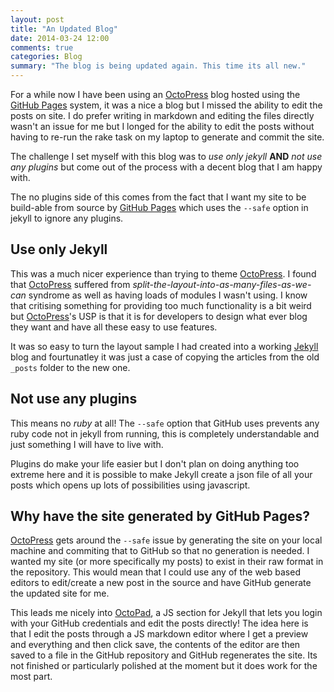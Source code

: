 ```yaml
---
layout: post
title: "An Updated Blog"
date: 2014-03-24 12:00
comments: true
categories: Blog
summary: "The blog is being updated again. This time its all new."
---
```


For a while now I have been using an [OctoPress] blog hosted using the [GitHub Pages] system, it was a nice a blog but I missed the ability to edit the posts on site. I do prefer writing in markdown and editing the files directly wasn't an issue for me but I longed for the ability to edit the posts without having to re-run the rake task on my laptop to generate and commit the site.

The challenge I set myself with this blog was to _use only jekyll_ __AND__ _not use any plugins_ but come out of the process with a decent blog that I am happy with.

The no plugins side of this comes from the fact that I want my site to be build-able from source by [GitHub Pages] which uses the `--safe` option in jekyll to ignore any plugins.

## Use only Jekyll

This was a much nicer experience than trying to theme [OctoPress]. I found that [OctoPress] suffered from _split-the-layout-into-as-many-files-as-we-can_ syndrome as well as having loads of modules I wasn't using. I know that critising something for providing too much functionality is a bit weird but [OctoPress]'s USP is that it is for developers to design what ever blog they want and have all these easy to use features.

It was so easy to turn the layout sample I had created into a working [Jekyll] blog and fourtunatley it was just a case of copying the articles from the old `_posts` folder to the new one.

## Not use any plugins

This means no _ruby_ at all! The `--safe` option that GitHub uses prevents any ruby code not in jekyll from running, this is completely understandable and just something I will have to live with.

Plugins do make your life easier but I don't plan on doing anything too extreme here and it is possible to make Jekyll create a json file of all your posts which opens up lots of possibilities using javascript.

## Why have the site generated by GitHub Pages?

[OctoPress] gets around the `--safe` issue by generating the site on your local machine and commiting that to GitHub so that no generation is needed. I wanted my site (or more specifically my posts) to exist in their raw format in the repository. This would mean that I could use any of the web based editors to edit/create a new post in the source and have GitHub generate the updated site for me.

This leads me nicely into [OctoPad], a JS section for Jekyll that lets you login with your GitHub credentials and edit the posts directly! The idea here is that I edit the posts through a JS markdown editor where I get a preview and everything and then click save, the contents of the editor are then saved to a file in the GitHub repository and GitHub regenerates the site. Its not finished or particularly polished at the moment but it does work for the most part.

[OctoPress]: http://octopress.org/
[GitHub Pages]: http://pages.github.com/
[Jekyll]: http://jekyllrb.com
[OctoPad]: https://github.com/Arcath/OctoPad
